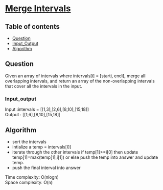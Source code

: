 # [Merge Intervals](https://leetcode.com/problems/merge-intervals/)

## Table of contents

- [Question](#question)
- [Input_Output](#input_output)
- [Algorithm](#algorithm)

## Question
Given an array of intervals where intervals[i] = [starti, endi], merge all overlapping intervals, and return an array of the non-overlapping intervals that cover all the intervals in the input.

### Input_output
Input :intervals = [[1,3],[2,6],[8,10],[15,18]]</br>
Output : [[1,6],[8,10],[15,18]] </br>

## Algorithm
- sort the intervals
- intialize a temp = intervals[0]
- iterate through the other intervals if temp[1]>=i[0] then update temp[1]=max(temp[1],i[1]) or else push the temp into answer and update temp.
- push the final interval into answer

Time complexity: O(nlogn) </br>
Space complexity: O(n)
